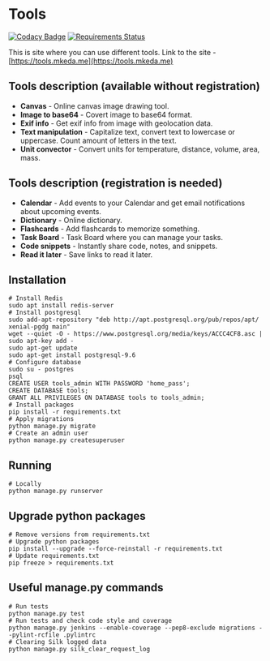 Tools
======================

[![Codacy Badge](https://api.codacy.com/project/badge/Grade/b6e6d3bc93504b86bef179a500978a19)](https://app.codacy.com/manual/mikekeda/tools?utm_source=github.com&utm_medium=referral&utm_content=mikekeda/tools&utm_campaign=Badge_Grade_Settings)
[![Requirements Status](https://requires.io/github/mikekeda/tools/requirements.svg?branch=master)](https://requires.io/github/mikekeda/tools/requirements/?branch=master)

This is site where you can use different tools.
Link to the site - [https://tools.mkeda.me](https://tools.mkeda.me)

Tools description (available without registration)
------------
-   **Canvas** - Online canvas image drawing tool.
-   **Image to base64** - Covert image to base64 format.
-   **Exif info** - Get exif info from image with geolocation data.
-   **Text manipulation** - Capitalize text, convert text to lowercase or uppercase. Count amount of letters in the text.
-   **Unit convector** - Convert units for temperature, distance, volume, area, mass.

Tools description (registration is needed)
------------
-   **Calendar** - Add events to your Calendar and get email notifications about upcoming events.
-   **Dictionary** - Online dictionary.
-   **Flashcards** - Add flashcards to memorize something.
-   **Task Board** - Task Board where you can manage your tasks.
-   **Code snippets** - Instantly share code, notes, and snippets.
-   **Read it later** - Save links to read it later.

Installation
------------
    # Install Redis
    sudo apt install redis-server
    # Install postgresql
    sudo add-apt-repository "deb http://apt.postgresql.org/pub/repos/apt/ xenial-pgdg main"
    wget --quiet -O - https://www.postgresql.org/media/keys/ACCC4CF8.asc | sudo apt-key add -
    sudo apt-get update
    sudo apt-get install postgresql-9.6
    # Configure database
    sudo su - postgres
    psql
    CREATE USER tools_admin WITH PASSWORD 'home_pass';
    CREATE DATABASE tools;
    GRANT ALL PRIVILEGES ON DATABASE tools to tools_admin;
    # Install packages
    pip install -r requirements.txt
    # Apply migrations
    python manage.py migrate
    # Create an admin user
    python manage.py createsuperuser

Running
-------
    # Locally
    python manage.py runserver

Upgrade python packages
-------
    # Remove versions from requirements.txt
    # Upgrade python packages
    pip install --upgrade --force-reinstall -r requirements.txt
    # Update requirements.txt
    pip freeze > requirements.txt

Useful manage.py commands
-------
    # Run tests
    python manage.py test
    # Run tests and check code style and coverage
    python manage.py jenkins --enable-coverage --pep8-exclude migrations --pylint-rcfile .pylintrc
    # Clearing Silk logged data
    python manage.py silk_clear_request_log
